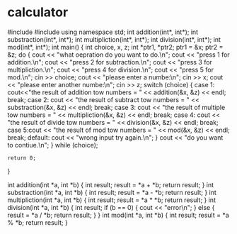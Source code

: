 # calculator
#include <iostream>
#include <string>
using namespace std;
int addition(int*, int*);
int substraction(int*, int*);
int multipliction(int*, int*);
int division(int*, int*);
int mod(int*, int*);
int main()
{
	int choice, x, z;
	int *ptr1, *ptr2;
	ptr1 = &x;
	ptr2 = &z;
	do
	{
		cout << "what oepration do you want to do.\n";
		cout << "press 1 for addition.\n";
		cout << "press 2 for subtraction.\n";
		cout << "press 3 for multipliction.\n";
		cout << "press 4 for division.\n";
		cout << "press 5 for mod.\n";
		cin >> choice;
		cout << "please enter a numbe:\n";
		cin >> x;
		cout << "please enter another numbe:\n";
		cin >> z;
		switch (choice)
		{
		case 1: cout<<"the result of addition tow numbers = " << addition(&x, &z) << endl;
			break;
		case 2: cout << "the result of subtract tow numbers = " << substraction(&x, &z) << endl;
			break;
		case 3: cout << "the result of multiple tow numbers = " << multipliction(&x, &z) << endl;
			break;
		case 4: cout << "the result of divide tow numbers = " << division(&x, &z) << endl;
			break;
		case 5:cout << "the result of mod tow numbers = " << mod(&x, &z) << endl;
			break;
		default: cout << "wrong input try again.\n";
		}
		cout << "do you want to contiue.\n";
	} while (choice);


	return 0;
}


int addition(int *a, int *b)
{
	int result;
	result = *a + *b;
    return result;
}
int substraction(int *a, int *b)
{
	int result;
	result = *a - *b;
	return result;
}
int multipliction(int *a, int *b)
{
	int result;
	result = *a * *b;
	return result;
}
int division(int *a, int *b)
{
     int result;
	if (b == 0)
	{
		cout << "error\n";
	}
	else
	{
		result = *a / *b;
		return result;
	}
}
int mod(int *a, int *b)
{
	int result;
	result = *a % *b;
	return result;
}
